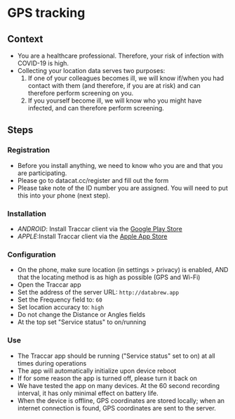 # GPS tracking

## Context

- You are a healthcare professional. Therefore, your risk of infection with COVID-19 is high.
- Collecting your location data serves two purposes:
  1. If one of your colleagues becomes ill, we will know if/when you had contact with them (and therefore, if you are at risk) and can therefore perform screening on you.
  2. If you yourself become ill, we will know who you might have infected, and can therefore perform screening.


## Steps

### Registration

- Before you install anything, we need to know who you are and that you are participating.
- Please go to datacat.cc/register and fill out the form
- Please take note of the ID number you are assigned. You will need to put this into your phone (next step).

### Installation

- *ANDROID*: Install Traccar client via the [Google Play Store](https://play.google.com/store/apps/details?id=org.traccar.client)
- *APPLE*:Install Traccar client via the [Apple App Store](https://apps.apple.com/us/app/traccar-client/id843156974)

### Configuration

- On the phone, make sure location (in settings > privacy) is enabled, AND that the locating method is as high as possible (GPS and Wi-Fi)
- Open the Traccar app
- Set the address of the server URL: `http://databrew.app`
- Set the Frequency field to: `60`
- Set location accuracy to: `high`
- Do not change the Distance or Angles fields
- At the top set "Service status" to on/running

### Use

- The Traccar app should be running ("Service status" set to on) at all times during operations
- The app will automatically initialize upon device reboot
- If for some reason the app is turned off, please turn it back on
- We have tested the app on many devices. At the 60 second recording interval, it has only minimal effect on battery life.
- When the device is offline, GPS coordinates are stored locally; when an internet connection is found, GPS coordinates are sent to the server.
